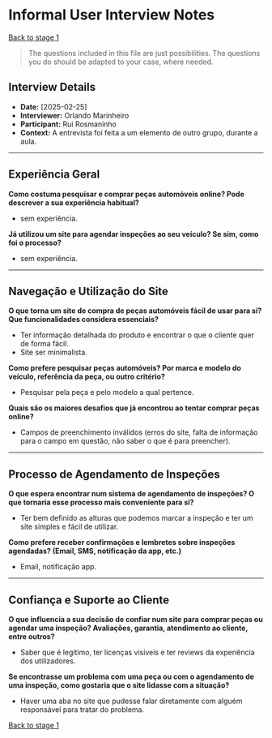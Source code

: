 # Informal User Interview Notes 
[Back to stage 1](../b_stage_1_context_definition)


> 	The questions included in this file are just possibilities. The questions you do should be adapted to your case, where needed.

## Interview Details 
- **Date:** [2025-02-25] 
- **Interviewer:** Orlando Marinheiro
- **Participant:** Rui Rosmaninho
- **Context:**  A entrevista foi feita a um elemento de outro grupo, durante a aula.


- --- 
## Experiência Geral

 **Como costuma pesquisar e comprar peças automóveis online? Pode descrever a sua experiência habitual?** 
- sem experiência.



**Já utilizou um site para agendar inspeções ao seu veículo? Se sim, como foi o processo?** 
- sem experiência.


---- 
## Navegação e Utilização do Site
**O que torna um site de compra de peças automóveis fácil de usar para si? Que funcionalidades considera essenciais?** 
- Ter informação detalhada do produto e encontrar o que o cliente quer de forma fácil.
- Site ser minimalista.





**Como prefere pesquisar peças automóveis? Por marca e modelo do veículo, referência da peça, ou outro critério?** 
- Pesquisar pela peça e pelo modelo a qual pertence.





**Quais são os maiores desafios que já encontrou ao tentar comprar peças online?** 
- Campos de preenchimento inválidos (erros do site, falta de informação para o campo em questão, não saber o que é para preencher).



--- 
## Processo de Agendamento de Inspeções 

**O que espera encontrar num sistema de agendamento de inspeções? O que tornaria esse processo mais conveniente para si?** 
- Ter bem definido as alturas que podemos marcar a inspeção e ter um site simples e fácil de utilizar.



 

**Como prefere receber confirmações e lembretes sobre inspeções agendadas? (Email, SMS, notificação da app, etc.)** 
- Email, notificação app.

--- 
## Confiança e Suporte ao Cliente 

**O que influencia a sua decisão de confiar num site para comprar peças ou agendar uma inspeção? Avaliações, garantia, atendimento ao cliente, entre outros?**
- Saber que é legítimo, ter licenças visíveis e ter reviews da experiência dos utilizadores.


**Se encontrasse um problema com uma peça ou com o agendamento de uma inspeção, como gostaria que o site lidasse com a situação?**
- Haver uma aba no site que pudesse falar diretamente com alguém responsável para tratar do problema.



[Back to stage 1](../b_stage_1_context_definition)
